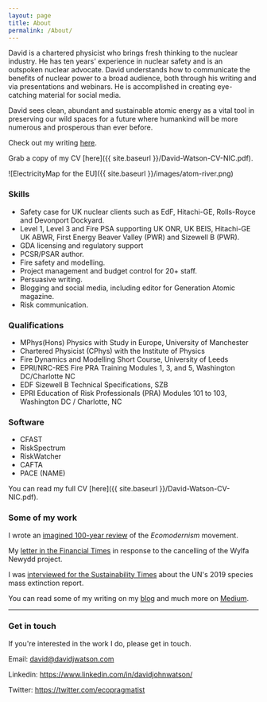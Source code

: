 ```yaml
---
layout: page
title: About
permalink: /About/
---
```


David is a chartered physicist who brings fresh thinking to the nuclear industry. He has ten years' experience in nuclear safety and is an outspoken nuclear advocate. David understands how to communicate the benefits of nuclear power to a broad audience, both through his writing and via presentations and webinars. He is accomplished in creating eye-catching material for social media. 

David sees clean, abundant and sustainable atomic energy as a vital tool in preserving our wild spaces for a future where humankind will be more numerous and prosperous than ever before.

Check out my writing [here](https://medium.com/@DavidWatsonBlog).

Grab a copy of my CV [here]({{ site.baseurl }}/David-Watson-CV-NIC.pdf).

![ElectricityMap for the EU]({{ site.baseurl }}/images/atom-river.png)

### Skills

* Safety case for UK nuclear clients such as EdF, Hitachi-GE, Rolls-Royce and Devonport Dockyard.
* Level 1, Level 3 and Fire PSA supporting UK ONR, UK BEIS, Hitachi-GE UK ABWR, First Energy Beaver Valley (PWR) and Sizewell B (PWR). 
* GDA licensing and regulatory support
* PCSR/PSAR author. 
* Fire safety and modelling.
* Project management and budget control for 20+ staff.
* Persuasive writing.
* Blogging and social media, including editor for Generation Atomic magazine.
* Risk communication.

### Qualifications

* MPhys(Hons) Physics with Study in Europe, University of Manchester
* Chartered Physicist (CPhys) with the Institute of Physics
* Fire Dynamics and Modelling Short Course, University of Leeds
* EPRI/NRC-RES Fire PRA Training Modules 1, 3, and 5, Washington DC/Charlotte NC
* EDF Sizewell B Technical Specifications, SZB
* EPRI Education of Risk Professionals (PRA) Modules 101 to 103, Washington DC / Charlotte, NC

### Software
* CFAST
* RiskSpectrum
* RiskWatcher
* CAFTA
* PACE (NAME)

You can read my full CV [here]({{ site.baseurl }}/David-Watson-CV-NIC.pdf).

### Some of my work

I wrote an [imagined 100-year review](https://medium.com/generation-atomic/2115-a-100-year-review-of-ecomodernism-43779c8f5d14) of the *Ecomodernism* movement.

My [letter in the Financial Times](https://www.ft.com/content/c68c8538-1a71-11e9-9e64-d150b3105d21) in response to the cancelling of the Wylfa Newydd project.

I was [interviewed for the Sustainability Times](https://www.sustainability-times.com/environmental-protection/un-mass-extinction-report-highlights-urgency-of-decarbonization/) about the UN's 2019 species mass extinction report.

You can read some of my writing on my [blog](http://davidjwatson.com/) and much more on [Medium](https://medium.com/@DavidWatsonBlog).

----

### Get in touch

If you're interested in the work I do, please get in touch.

Email: [david@davidjwatson.com](mailto:david@davidjwatson.com)

Linkedin: <https://www.linkedin.com/in/davidjohnwatson/>

Twitter: <https://twitter.com/ecopragmatist>
